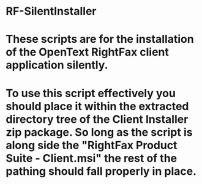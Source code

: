 # RF-SilentInstaller
# These scripts are for the installation of the OpenText RightFax client application silently.
# To use this script effectively you should place it within the extracted directory tree of the Client Installer zip package. So long as the script is along side the "RightFax Product Suite - Client.msi" the rest of the pathing should fall properly in place.
